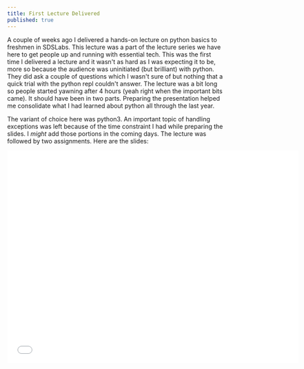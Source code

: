 ```yaml
---
title: First Lecture Delivered
published: true
---
```


A couple of weeks ago I delivered a hands-on lecture on python basics to freshmen in SDSLabs. This lecture was a part of the lecture series we have here to get people up and running with essential tech. This was the first time I delivered a lecture and it wasn't as hard as I was expecting it to be, more so because the audience was uninitiated (but brilliant) with python. They did ask a couple of questions which I wasn't sure of but nothing that a quick trial with the python repl couldn't answer. The lecture was a bit long so people started yawning after 4 hours (yeah right when the important bits came). It should have been in two parts. Preparing the presentation helped me consolidate what I had learned about python all through the last year.

The variant of choice here was python3. An important topic of handling exceptions was left because of the time constraint I had while preparing the slides. I _might_ add those portions in the coming days. The lecture was followed by two assignments. Here are the slides:

<div style="text-align: center;"><iframe src="//slides.com/ashishchaudhary/deck/embed" width="676" height="493" scrolling="no" frameborder="0" webkitallowfullscreen mozallowfullscreen allowfullscreen></iframe></div>
